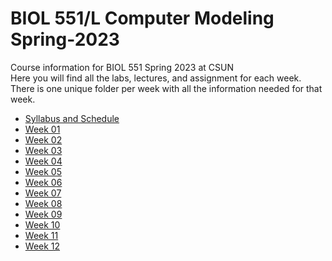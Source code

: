 # BIOL 551/L Computer Modeling Spring-2023
Course information for BIOL 551 Spring 2023 at CSUN  
Here you will find all the labs, lectures, and assignment for each week.  
There is one unique folder per week with all the information needed for that week.

- [Syllabus and Schedule](https://github.com/Biol551-CSUN/Spring-2023/tree/main/Syllabus_and_Schedule)
- [Week 01](https://github.com/Biol551-CSUN/Spring-2023/tree/main/Week_01)
- [Week 02](https://github.com/Biol551-CSUN/Spring-2023/tree/main/Week_02)
- [Week 03](https://github.com/Biol551-CSUN/Spring-2023/tree/main/Week_03)
- [Week 04](https://github.com/Biol551-CSUN/Spring-2023/tree/main/Week_04)
- [Week 05](https://github.com/Biol551-CSUN/Spring-2023/tree/main/Week_05)
- [Week 06](https://github.com/Biol551-CSUN/Spring-2023/tree/main/Week_06)
- [Week 07](https://github.com/Biol551-CSUN/Spring-2023/tree/main/Week_07)
- [Week 08](https://github.com/Biol551-CSUN/Spring-2023/tree/main/Week_08)
- [Week 09](https://github.com/Biol551-CSUN/Spring-2023/tree/main/Week_09)
- [Week 10](https://github.com/Biol551-CSUN/Spring-2023/tree/main/Week_10)
- [Week 11](https://github.com/Biol551-CSUN/Spring-2023/tree/main/Week_11)
- [Week 12](https://github.com/Biol551-CSUN/Spring-2023/tree/main/Week_12)

